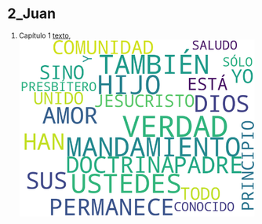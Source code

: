 # 2_Juan

1. Capítulo 1 [texto](texto_filtrado/NT/2_Jn/2_Jn_1.txt), ![imagen](nube_de_palabras/NT/2_Jn/2_Jn_1.png)
